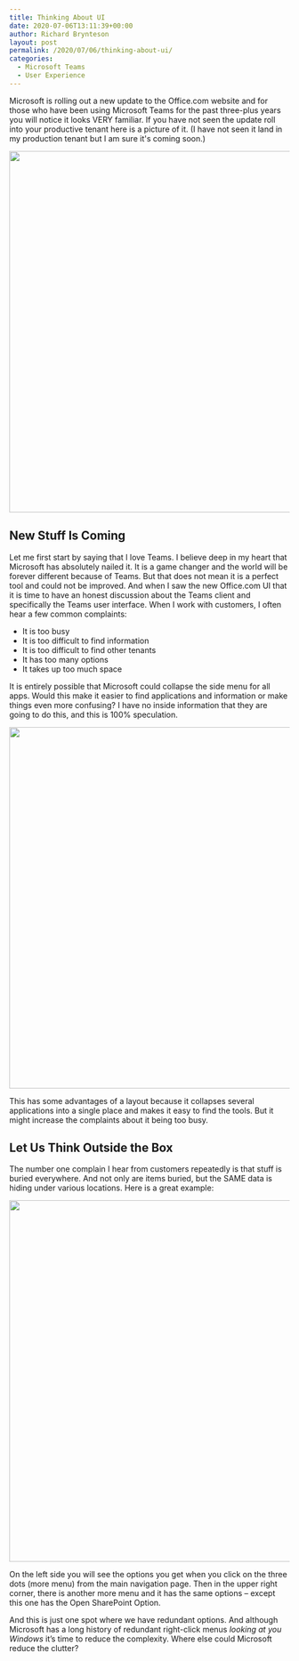 ```yaml
---
title: Thinking About UI
date: 2020-07-06T13:11:39+00:00
author: Richard Brynteson
layout: post
permalink: /2020/07/06/thinking-about-ui/
categories:
  - Microsoft Teams
  - User Experience
---
```


Microsoft is rolling out a new update to the Office.com website and for those who have been using Microsoft Teams for the past three-plus years you will notice it looks VERY familiar.  If you have not seen the update roll into your productive tenant here is a picture of it.  (I have not seen it land in my production tenant but I am sure it's coming soon.)

<img src="https://theargylemvp.com/assets/images/7.6.2020.pic.1.png" width="650" />

## New Stuff Is Coming

Let me first start by saying that I love Teams.  I believe deep in my heart that Microsoft has absolutely nailed it.  It is a game changer and the world will be forever different because of Teams.  But that does not mean it is a perfect tool and could not be improved.  And when I saw the new Office.com UI that it is time to have an honest discussion about the Teams client and specifically the Teams user interface.
When I work with customers, I often hear a few common complaints:

- It is too busy
- It is too difficult to find information
- It is too difficult to find other tenants
- It has too many options
- It takes up too much space

It is entirely possible that Microsoft could collapse the side menu for all apps.  Would this make it easier to find applications and information or make things even more confusing?  I have no inside information that they are going to do this, and this is 100% speculation.

<img src="https://theargylemvp.com/assets/images/07-06-2020-ui_2.png" width="650" />

This has some advantages of a layout because it collapses several applications into a single place and makes it easy to find the tools.  But it might increase the complaints about it being too busy.

## Let Us Think Outside the Box

The number one complain I hear from customers repeatedly is that stuff is buried everywhere.  And not only are items buried, but the SAME data is hiding under various locations.  Here is a great example:

<img src="https://theargylemvp.com/assets/images/07-06-2020-ui_3.png" width="650" />

On the left side you will see the options you get when you click on the three dots (more menu) from the main navigation page.  Then in the upper right corner, there is another more menu and it has the same options – except this one has the Open SharePoint Option.

And this is just one spot where we have redundant options.  And although Microsoft has a long history of redundant right-click menus *looking at you Windows* it’s time to reduce the complexity.  Where else could Microsoft reduce the clutter?
